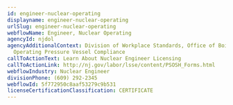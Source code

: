 ```yaml
---
id: engineer-nuclear-operating
displayname: engineer-nuclear-operating
urlSlug: engineer-nuclear-operating
webflowName: Engineer, Nuclear Operating
agencyId: njdol
agencyAdditionalContext: Division of Workplace Standards, Office of Boiler
  Operating Pressure Vessel Compliance
callToActionText: Learn About Nuclear Engineer Licensing
callToActionLink: http://nj.gov/labor/lsse/content/PSOSH_Forms.html
webflowIndustry: Nuclear Engineer
divisionPhone: (609) 292-2345
webflowId: 5f772950c8aaf53279c9b531
licenseCertificationClassification: CERTIFICATE
---
```

